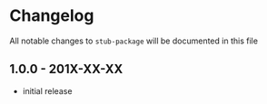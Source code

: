 # Changelog

All notable changes to `stub-package` will be documented in this file

## 1.0.0 - 201X-XX-XX

- initial release
